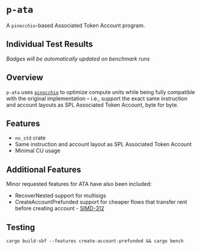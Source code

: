 # `p-ata`

A `pinocchio`-based Associated Token Account program.

## Individual Test Results

<!-- BENCHMARK_BADGES_START -->
*Badges will be automatically updated on benchmark runs*
<!-- BENCHMARK_BADGES_END -->

## Overview

`p-ata` uses [`pinocchio`](https://github.com/anza-xyz/pinocchio) to optimize compute units while being fully compatible with the original implementation – i.e., support the exact same instruction and account layouts as SPL Associated Token Account, byte for byte.

## Features

- `no_std` crate
- Same instruction and account layout as SPL Associated Token Account
- Minimal CU usage

## Additional Features

Minor requested features for ATA have also been included:

- RecoverNested support for multisigs
- CreateAccountPrefunded support for cheaper flows that transfer rent before creating account -  [SIMD-312](https://github.com/solana-foundation/solana-improvement-documents/pull/312)

## Testing

`cargo build-sbf --features create-account-prefunded && cargo bench`
